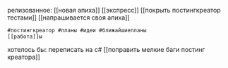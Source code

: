 
релизованное:
	[[новая апиха]]
	[[экспресс]]
	[[покрыть постингкреатор тестами]]
	[[напрашивается своя апиха]]
	
	#постингкреатор #планы #идеи #ближайшиепланы 
	[[работа]]ы

хотелось бы:
     переписать на c#
     [[поправить мелкие баги постинг креатора]]